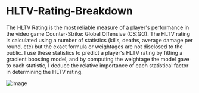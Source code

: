 # HLTV-Rating-Breakdown

The HLTV Rating is the most reliable measure of a player's performance in the video game Counter-Strike: Global Offensive (CS:GO). The HLTV rating is calculated using a number of statistics (kills, deaths, average damage per round, etc) but the exact formula or weightages are not disclosed to the public. I use these statistics to predict a player's HLTV rating by fitting a gradient boosting model, and by computing the weightage the model gave to each statistic, I deduce the relative importance of each statistical factor in determining the HLTV rating. 

![image](https://user-images.githubusercontent.com/32407086/197316144-3ccd91ae-c796-4edb-b9df-62e224a5e925.png)

